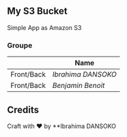 ## My S3 Bucket
Simple App as Amazon S3
### Groupe
 |	|Name	|
 |-------|------|
 |	Front/Back  | *Ibrahima DANSOKO*|	
| Front/Back | *Benjamin Benoit*	|


## <a name='credits'>Credits</a>

Craft with :heart: by **Ibrahima DANSOKO
